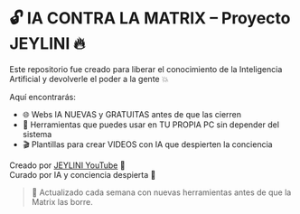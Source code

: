 # 🔓 IA CONTRA LA MATRIX – Proyecto JEYLINI 🔥

Este repositorio fue creado para liberar el conocimiento de la Inteligencia Artificial y devolverle el poder a la gente 💥

Aquí encontrarás:
- 🌐 Webs IA NUEVAS y GRATUITAS antes de que las cierren
- 🧱 Herramientas que puedes usar en TU PROPIA PC sin depender del sistema
- 🎬 Plantillas para crear VIDEOS con IA que despierten la conciencia

Creado por [JEYLINI YouTube](https://youtube.com/@jeylini) 🚀  
Curado por IA y conciencia despierta 💫

> 📅 Actualizado cada semana con nuevas herramientas antes de que la Matrix las borre.
